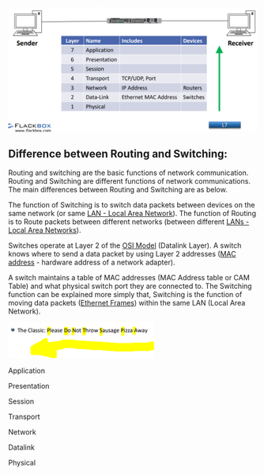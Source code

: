 
![](osi-tcp.png)

## Difference between Routing and Switching:

Routing and switching are the basic functions of network communication. Routing and Switching are different functions of network communications. The main differences between Routing and Switching are as below.

The function of Switching is to switch data packets between devices on the same network (or same [LAN - Local Area Network](https://www.omnisecu.com/basic-networking/lan-and-wan-local-area-network-and-wide-area-network.php)). The function of Routing is to Route packets between different networks (between different [LANs - Local Area Networks](https://www.omnisecu.com/basic-networking/lan-and-wan-local-area-network-and-wide-area-network.php)).  

Switches operate at Layer 2 of the [OSI Model](https://www.omnisecu.com/tcpip/osi-model.php) (Datalink Layer). A switch knows where to send a data packet by using Layer 2 addresses ([MAC address](https://www.omnisecu.com/tcpip/media-access-control-mac-addresses.php) - hardware address of a network adapter).

A switch maintains a table of MAC addresses (MAC Address table or CAM Table) and what physical switch port they are connected to. The Switching function can be explained more simply that, Switching is the function of moving data packets ([Ethernet Frames](https://www.omnisecu.com/tcpip/ethernet-frame-format.php)) within the same LAN (Local Area Network).


![](osi-2.png)

Application

Presentation 

Session   

Transport              

Network                    

Datalink                    

Physical